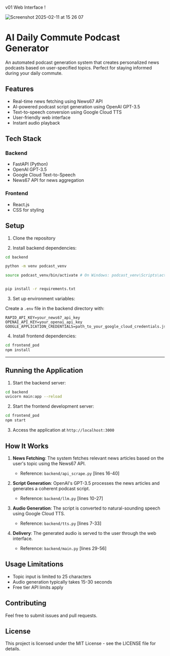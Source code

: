 v01 Web Interface !

![Screenshot 2025-02-11 at 15 26 07](https://github.com/user-attachments/assets/cd135230-5713-41b9-9b4e-e3f590ec7a76)




# AI Daily Commute Podcast Generator

An automated podcast generation system that creates personalized news podcasts based on user-specified topics. Perfect for staying informed during your daily commute.

## Features

- Real-time news fetching using News67 API
- AI-powered podcast script generation using OpenAI GPT-3.5
- Text-to-speech conversion using Google Cloud TTS
- User-friendly web interface
- Instant audio playback

## Tech Stack

### Backend
- FastAPI (Python)
- OpenAI GPT-3.5
- Google Cloud Text-to-Speech
- News67 API for news aggregation

### Frontend
- React.js
- CSS for styling

## Setup

1. Clone the repository

2. Install backend dependencies:

``` bash
cd backend

python -m venv podcast_venv

source podcast_venv/bin/activate # On Windows: podcast_venv\Scripts\activate


pip install -r requirements.txt
```


3. Set up environment variables:

Create a `.env` file in the backend directory with:

``` 
RAPID_API_KEY=your_news67_api_key
OPENAI_API_KEY=your_openai_api_key
GOOGLE_APPLICATION_CREDENTIALS=path_to_your_google_cloud_credentials.json
```

4. Install frontend dependencies:

``` bash
cd frontend_pod
npm install
```

---

## Running the Application

1. Start the backend server:

``` bash
cd backend
uvicorn main:app --reload

```


2. Start the frontend development server:

``` bash
cd frontend_pod
npm start
```


3. Access the application at `http://localhost:3000`

## How It Works

1. **News Fetching**: The system fetches relevant news articles based on the user's topic using the News67 API.
   - Reference: `backend/api_scrape.py` [lines 16-40]

2. **Script Generation**: OpenAI's GPT-3.5 processes the news articles and generates a coherent podcast script.
   - Reference: `backend/llm.py` [lines 10-27]

3. **Audio Generation**: The script is converted to natural-sounding speech using Google Cloud TTS.
   - Reference: `backend/tts.py` [lines 7-33]

4. **Delivery**: The generated audio is served to the user through the web interface.
   - Reference: `backend/main.py` [lines 29-56]

## Usage Limitations

- Topic input is limited to 25 characters
- Audio generation typically takes 15-30 seconds
- Free tier API limits apply

## Contributing

Feel free to submit issues and pull requests.

## License

This project is licensed under the MIT License - see the LICENSE file for details.
